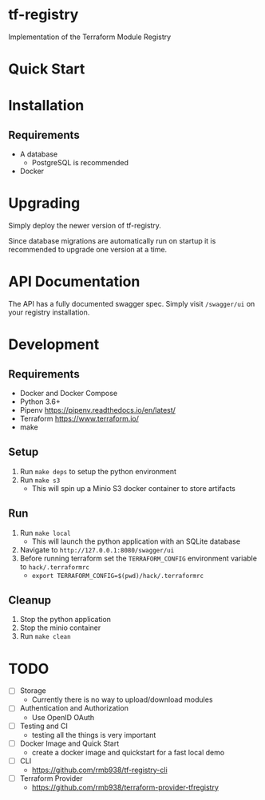 # tf-registry
Implementation of the Terraform Module Registry

# Quick Start



# Installation

## Requirements

* A database
    * PostgreSQL is recommended
* Docker


# Upgrading

Simply deploy the newer version of tf-registry. 

Since database migrations are automatically run on startup it is recommended
to upgrade one version at a time.


# API Documentation

The API has a fully documented swagger spec. Simply visit `/swagger/ui` on your registry installation.

# Development

## Requirements

* Docker and Docker Compose
* Python 3.6+
* Pipenv https://pipenv.readthedocs.io/en/latest/
* Terraform https://www.terraform.io/
* make

## Setup

1. Run `make deps` to setup the python environment
1. Run `make s3`
    * This will spin up a Minio S3 docker container to store artifacts

## Run

1. Run `make local`
    * This will launch the python application with an SQLite database
1. Navigate to `http://127.0.0.1:8080/swagger/ui`
1. Before running terraform set the `TERRAFORM_CONFIG` environment variable to `hack/.terraformrc`
    * `export TERRAFORM_CONFIG=$(pwd)/hack/.terraformrc`

## Cleanup

1. Stop the python application
1. Stop the minio container
1. Run `make clean`
 

# TODO

- [ ] Storage
    * Currently there is no way to upload/download modules
- [ ] Authentication and Authorization
    * Use OpenID OAuth 
- [ ] Testing and CI
    * testing all the things is very important
- [ ] Docker Image and Quick Start
    * create a docker image and quickstart for a fast local demo
- [ ] CLI
    * https://github.com/rmb938/tf-registry-cli
- [ ] Terraform Provider
    * https://github.com/rmb938/terraform-provider-tfregistry